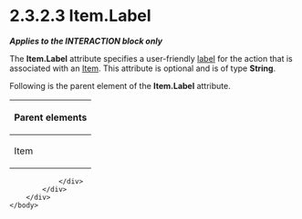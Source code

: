 <html dir="LTR" xmlns:mshelp="http://msdn.microsoft.com/mshelp" xmlns:ddue="http://ddue.schemas.microsoft.com/authoring/2003/5" xmlns:xlink="http://www.w3.org/1999/xlink" xmlns:tool="http://www.microsoft.com/tooltip">
    <head>
        <meta http-equiv="Content-Type" content="text/html; CHARSET=utf-8"></meta>
        <meta name="save" content="history"></meta>
        <title>2.3.2.3 Item.Label</title>
        <xml>
            <mshelp:toctitle title="2.3.2.3 Item.Label"></mshelp:toctitle>
            <mshelp:rltitle title="[MS-RGDI]: Item.Label"></mshelp:rltitle>
            <mshelp:keyword index="A" term="31ca81d2-c04b-4f7b-bdd0-d418fcc67b7c"></mshelp:keyword>
            <mshelp:attr name="DCSext.ContentType" value="open specification"></mshelp:attr>
            <mshelp:attr name="AssetID" value="31ca81d2-c04b-4f7b-bdd0-d418fcc67b7c"></mshelp:attr>
            <mshelp:attr name="TopicType" value="kbRef"></mshelp:attr>
            <mshelp:attr name="DCSext.Title" value="[MS-RGDI]: Item.Label" />
        </xml>
    </head>
    <body>
        <div id="header">
            <h1 class="heading">2.3.2.3 Item.Label</h1>
        </div>
        <div id="mainSection">
            <div id="mainBody">
                <div id="allHistory" class="saveHistory"></div>
                <div id="sectionSection0" class="section" name="collapseableSection">
                    

<p><b><i>Applies to the INTERACTION block only</i></b></p>

<p>The <b>Item.Label</b> attribute specifies a user-friendly <a href="557e6223-9107-4be3-9f7c-b83beb5d16fc.md#gt_4c56ea75-c676-4525-b131-71d71c3de91a">label</a> for the action that
is associated with an <a href="70b141bd-23dd-432d-8849-d7f35dfcfff4.md">Item</a>.
This attribute is optional and is of type <b>String</b>.</p>

<p>Following is the parent element of the <b>Item.Label</b>
attribute.</p>

<table>
 <thead>
  <tr>
   <th>
   <p>Parent elements</p>
   </th>
  </tr>
 </thead>
 <tr>
  <td>
  <p>Item</p>
  </td>
 </tr>
</table>

<p> </p>


                </div>
            </div>
        </div>
    </body>
</html>